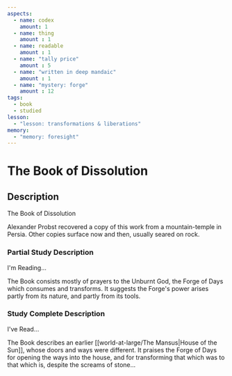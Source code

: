 ```yaml
---
aspects: 
  - name: codex
    amount: 1
  - name: thing
    amount : 1
  - name: readable
    amount : 1
  - name: "tally price"
    amount : 5
  - name: "written in deep mandaic"
    amount : 1
  - name: "mystery: forge"
    amount : 12
tags:
  - book
  - studied
lesson:
  - "lesson: transformations & liberations"
memory:
  - "memory: foresight"
---
```


# The Book of Dissolution

## Description
The Book of Dissolution

Alexander Probst recovered a copy of this work from a mountain-temple in Persia. Other copies surface now and then, usually seared on rock.
### Partial Study Description
I'm Reading...

The Book consists mostly of prayers to the Unburnt God, the Forge of Days which consumes and transforms. It suggests the Forge's power arises partly from its nature, and partly from its tools.
### Study Complete Description
I've Read...

The Book describes an earlier [[world-at-large/The Mansus|House of the Sun]], whose doors and ways were different. It praises the Forge of Days for opening the ways into the house, and for transforming that which was to that which is, despite the screams of stone...
